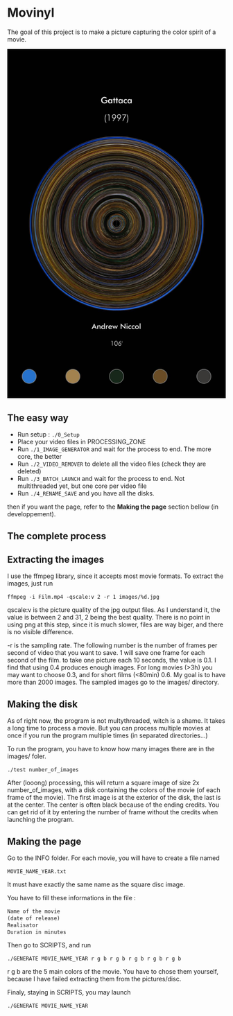 # Movinyl

The goal of this project is to make a picture capturing the color spirit of a movie. 

![Result example](https://github.com/Pataclop/Movinyl/blob/master/example_img/3.jpg)


## The easy way 

- Run setup : ```./0_Setup```
- Place your video files in PROCESSING_ZONE
- Run ```./1_IMAGE_GENERATOR``` and wait for the process to end. The more core, the better
- Run ```./2_VIDEO_REMOVER``` to delete all the video files (check they are deleted)
- Run ```./3_BATCH_LAUNCH``` and wait for the process to end. Not multithreaded yet, but one core per video file
- Run ```./4_RENAME_SAVE``` and you have all the disks.

then if you want the page, refer to the **Making the page** section bellow (in developpement).


## The complete process 

## Extracting the images

I use the ffmpeg library, since it accepts most movie formats. 
To extract the images, just run 
```
ffmpeg -i Film.mp4 -qscale:v 2 -r 1 images/%d.jpg
```

qscale:v is the picture quality of the jpg output files. As I understand it, the value is between 2 and 31, 2 being the best quality. There is no point in using png at this step, since it is much slower, files are way biger, and there is no visible difference.

-r is the sampling rate. The following number is the number of frames per second of video that you want to save. 1 will save one frame for each second of the film. to take one picture each 10 seconds, the value is 0.1. I find that using 0.4 produces enough images. For long movies (>3h) you may want to choose 0.3, and for short films (<80min) 0.6. My goal is to have more than 2000 images. The sampled images go to the images/ directory.

## Making the disk

As of right now, the program is not multythreaded, witch is a shame. It takes a long time to process a movie. But you can process multiple movies at once if you run the program multiple times (in separated directories...)

To run the program, you have to know how many images there are in the images/ foler.

```
./test number_of_images
```

After (looong) processing, this will return a square image of size 2x number_of_images, with a disk containing the colors of the movie (of each frame of the movie). The first image is at the exterior of the disk, the last is at the center. The center is often black because of the ending credits. You can get rid of it by entering the number of frame without the credits when launching the program. 

## Making the page
Go to the INFO folder.
For each movie, you will have to create a file named 
```
MOVIE_NAME_YEAR.txt
```
It must have exactly the same name as the square disc image. 

You have to fill these informations in the file : 

```
Name of the movie
(date of release) 
Realisator
Duration in minutes
```

Then go to SCRIPTS, and run 
```
./GENERATE MOVIE_NAME_YEAR r g b r g b r g b r g b r g b
```
r g b are the 5 main colors of the movie. You have to chose them yourself, because I have failed extracting them from the pictures/disc. 

Finaly, staying in SCRIPTS, you may launch 
```
./GENERATE MOVIE_NAME_YEAR
```
